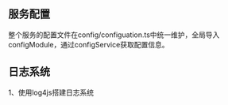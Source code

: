 ## 服务配置

整个服务的配置文件在config/configuation.ts中统一维护，全局导入configModule，通过configService获取配置信息。

## 日志系统

1、使用log4js搭建日志系统
